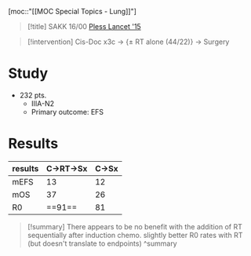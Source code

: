 [moc::"[[MOC Special Topics - Lung]]"]
>[!title]
> SAKK 16/00 [Pless Lancet '15](https://www.thelancet.com/journals/lancet/article/PIIS0140-6736(15)60294-X/abstract?code=lancet-site)

>[!intervention]
> Cis-Doc x3c → {± RT alone (44/22)} → Surgery

# Study
- 232 pts.
	- IIIA-N2
	- Primary outcome: EFS

# Results
| results | C→RT→Sx | C→Sx |
| ------- | ------- | ---- |
| mEFS    | 13      | 12   |
| mOS     | 37      | 26   |
| R0      | ==91==  | 81   |

>[!summary]
> There appears to be no benefit with the addition of RT sequentially after induction chemo.
> slightly better R0 rates with RT (but doesn't translate to endpoints)
>^summary
